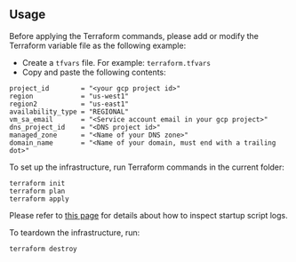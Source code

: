 ## Usage

Before applying the Terraform commands, please add or modify the Terraform variable file as the following example:

- Create a ```tfvars``` file. For example: ```terraform.tfvars```
- Copy and paste the following contents:

```
project_id        = "<your gcp project id>"
region            = "us-west1"
region2           = "us-east1"
availability_type = "REGIONAL"
vm_sa_email       = "<Service account email in your gcp project>"
dns_project_id    = "<DNS project id>"
managed_zone      = "<Name of your DNS zone>"
domain_name       = "<Name of your domain, must end with a trailing dot>"
```

To set up the infrastructure, run Terraform commands in the current folder:

```shell
terraform init
terraform plan
terraform apply 
```

Please refer to [this page](https://cloud.google.com/compute/docs/instances/startup-scripts/linux) for details about how to inspect startup script logs.

To teardown the infrastructure, run:

```shell
terraform destroy
```
